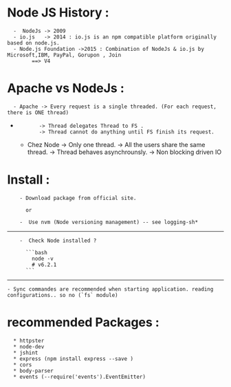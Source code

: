   # Node JS History  :

      -  NodeJs -> 2009
      - io.js   -> 2014 : io.js is an npm compatible platform originally based on node.js.
      - Node.js Foundation ->2015 : Combination of NodeJs & io.js by Microsoft,IBM, PayPal, Gorupon , Join
            ==> V4

  # Apache vs NodeJs :

      - Apache -> Every request is a single threaded. (For each request, there is ONE thread)
  -            -> Thread delegates Thread to FS .
               -> Thread cannot do anything until FS finish its request.

       - Chez Node -> Only one thread.
                  -> All the users share the same thread.
                   -> Thread behaves asynchrounsly.
                   -> Non blocking driven IO

  # Install :

        - Download package from official site.

          or

        -  Use nvm (Node versioning management) -- see logging-sh*
  ____

        -  Check Node installed ?

          ```bash
            node -v
            # v6.2.1
          ```
  ____
    - Sync commandes are recommended when starting application. reading configurations.. so no (`fs` module)

  # recommended Packages :

      * httpster
      * node-dev
      * jshint
      * express (npm install express --save )
      * cors
      * body-parser
      * events (--require('events').EventEmitter)

